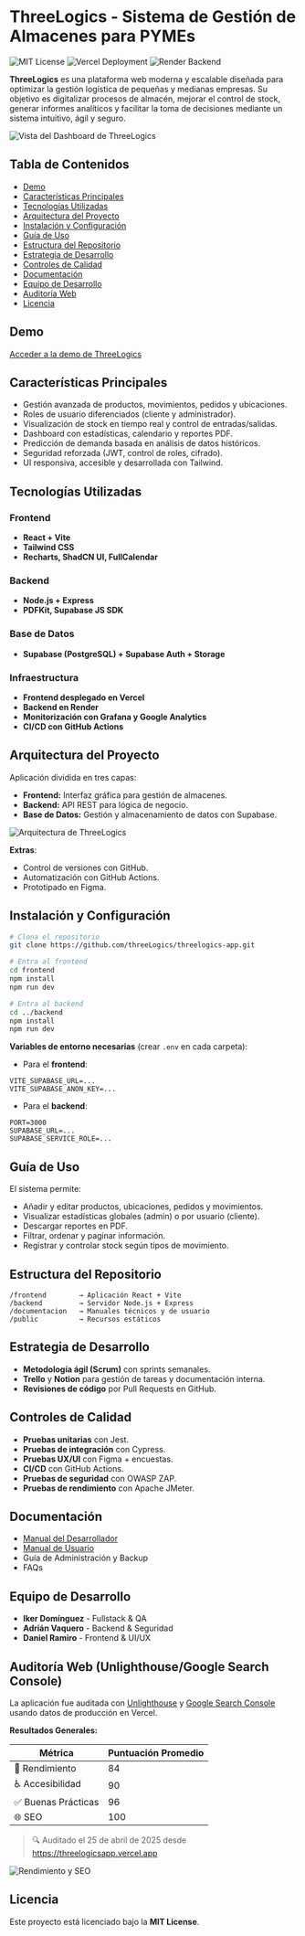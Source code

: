 # ThreeLogics - Sistema de Gestión de Almacenes para PYMEs

![MIT License](https://img.shields.io/badge/license-MIT-green)
![Vercel Deployment](https://img.shields.io/badge/deploy-vercel-blue)
![Render Backend](https://img.shields.io/badge/backend-render-orange)

**ThreeLogics** es una plataforma web moderna y escalable diseñada para optimizar la gestión logística de pequeñas y medianas empresas. Su objetivo es digitalizar procesos de almacén, mejorar el control de stock, generar informes analíticos y facilitar la toma de decisiones mediante un sistema intuitivo, ágil y seguro.

![Vista del Dashboard de ThreeLogics](https://cazaomhrosdojmlbweld.supabase.co/storage/v1/object/public/servicios//dashboard.png)

## Tabla de Contenidos

- [Demo](#demo)
- [Características Principales](#características-principales)
- [Tecnologías Utilizadas](#tecnologías-utilizadas)
- [Arquitectura del Proyecto](#arquitectura-del-proyecto)
- [Instalación y Configuración](#instalación-y-configuración)
- [Guía de Uso](#guía-de-uso)
- [Estructura del Repositorio](#estructura-del-repositorio)
- [Estrategia de Desarrollo](#estrategia-de-desarrollo)
- [Controles de Calidad](#controles-de-calidad)
- [Documentación](#documentación)
- [Equipo de Desarrollo](#equipo-de-desarrollo)
- [Auditoría Web](#auditoría-web-unlighthouse)
- [Licencia](#licencia)

## Demo

[Acceder a la demo de ThreeLogics](https://threelogicsapp.vercel.app/webinars)

## Características Principales

- Gestión avanzada de productos, movimientos, pedidos y ubicaciones.
- Roles de usuario diferenciados (cliente y administrador).
- Visualización de stock en tiempo real y control de entradas/salidas.
- Dashboard con estadísticas, calendario y reportes PDF.
- Predicción de demanda basada en análisis de datos históricos.
- Seguridad reforzada (JWT, control de roles, cifrado).
- UI responsiva, accesible y desarrollada con Tailwind.

## Tecnologías Utilizadas

### Frontend

- **React + Vite**
- **Tailwind CSS**
- **Recharts, ShadCN UI, FullCalendar**

### Backend

- **Node.js + Express**
- **PDFKit, Supabase JS SDK**

### Base de Datos

- **Supabase (PostgreSQL) + Supabase Auth + Storage**

### Infraestructura

- **Frontend desplegado en Vercel**
- **Backend en Render**
- **Monitorización con Grafana y Google Analytics**
- **CI/CD con GitHub Actions**

## Arquitectura del Proyecto

Aplicación dividida en tres capas:

- **Frontend:** Interfaz gráfica para gestión de almacenes.
- **Backend:** API REST para lógica de negocio.
- **Base de Datos:** Gestión y almacenamiento de datos con Supabase.

![Arquitectura de ThreeLogics](https://cazaomhrosdojmlbweld.supabase.co/storage/v1/object/public/servicios//arquitectura.png)

**Extras**:

- Control de versiones con GitHub.
- Automatización con GitHub Actions.
- Prototipado en Figma.

## Instalación y Configuración

```bash
# Clona el repositorio
git clone https://github.com/threeLogics/threelogics-app.git

# Entra al frontend
cd frontend
npm install
npm run dev

# Entra al backend
cd ../backend
npm install
npm run dev
```

**Variables de entorno necesarias** (crear `.env` en cada carpeta):

- Para el **frontend**:

```env
VITE_SUPABASE_URL=...
VITE_SUPABASE_ANON_KEY=...
```

- Para el **backend**:

```env
PORT=3000
SUPABASE_URL=...
SUPABASE_SERVICE_ROLE=...
```

## Guía de Uso

El sistema permite:

- Añadir y editar productos, ubicaciones, pedidos y movimientos.
- Visualizar estadísticas globales (admin) o por usuario (cliente).
- Descargar reportes en PDF.
- Filtrar, ordenar y paginar información.
- Registrar y controlar stock según tipos de movimiento.

## Estructura del Repositorio

```
/frontend        → Aplicación React + Vite
/backend         → Servidor Node.js + Express
/documentacion   → Manuales técnicos y de usuario
/public          → Recursos estáticos
```

## Estrategia de Desarrollo

- **Metodología ágil (Scrum)** con sprints semanales.
- **Trello** y **Notion** para gestión de tareas y documentación interna.
- **Revisiones de código** por Pull Requests en GitHub.

## Controles de Calidad

- **Pruebas unitarias** con Jest.
- **Pruebas de integración** con Cypress.
- **Pruebas UX/UI** con Figma + encuestas.
- **CI/CD** con GitHub Actions.
- **Pruebas de seguridad** con OWASP ZAP.
- **Pruebas de rendimiento** con Apache JMeter.

## Documentación

- [Manual del Desarrollador](./documentacion/ManualDesarrollador-ThreeLogics.pdf)
- [Manual de Usuario](./documentacion/ManualUsuario-ThreeLogics.pdf)
- Guía de Administración y Backup
- FAQs

## Equipo de Desarrollo

- **Iker Domínguez** - Fullstack & QA
- **Adrián Vaquero** - Backend & Seguridad
- **Daniel Ramiro** - Frontend & UI/UX

## Auditoría Web (Unlighthouse/Google Search Console)

La aplicación fue auditada con [Unlighthouse](https://unlighthouse.dev/) y [Google Search Console](https://pagespeed.web.dev/analysis/https-threelogicsapp-vercel-app/mt0prodwiw?utm_source=search_console&form_factor=desktop&hl=es) usando datos de producción en Vercel.

**Resultados Generales:**

| Métrica             | Puntuación Promedio |
| ------------------- | ------------------- |
| 🚀 Rendimiento      | 84                  |
| ♿ Accesibilidad    | 90                  |
| ✅ Buenas Prácticas | 96                  |
| 🌐 SEO              | 100                  |

> 🔍 Auditado el 25 de abril de 2025 desde https://threelogicsapp.vercel.app
> 
![Rendimiento y SEO]([https://cazaomhrosdojmlbweld.supabase.co/storage/v1/object/public/servicios//dashboard.png](https://cazaomhrosdojmlbweld.supabase.co/storage/v1/object/public/servicios//seoo.png))

## Licencia

Este proyecto está licenciado bajo la **MIT License**.
